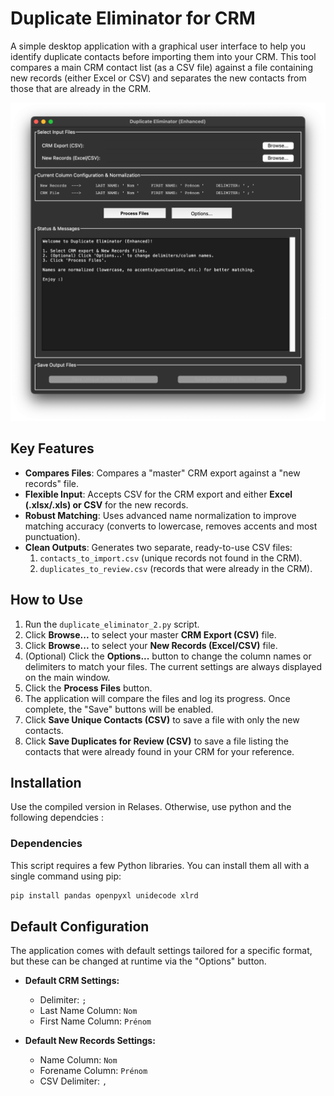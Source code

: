 # Duplicate Eliminator for CRM

A simple desktop application with a graphical user interface to help you identify duplicate contacts before importing them into your CRM.
This tool compares a main CRM contact list (as a CSV file) against a file containing new records (either Excel or CSV) and separates the new contacts from those that are already in the CRM.

![screenshot](/screenshot.png)


## Key Features

- **Compares Files**: Compares a "master" CRM export against a "new records" file.
- **Flexible Input**: Accepts CSV for the CRM export and either **Excel (.xlsx/.xls) or CSV** for the new records.
- **Robust Matching**: Uses advanced name normalization to improve matching accuracy (converts to lowercase, removes accents and most punctuation).
- **Clean Outputs**: Generates two separate, ready-to-use CSV files:
    1.  `contacts_to_import.csv` (unique records not found in the CRM).
    2.  `duplicates_to_review.csv` (records that were already in the CRM).

## How to Use

1.  Run the `duplicate_eliminator_2.py` script.
2.  Click **Browse...** to select your master **CRM Export (CSV)** file.
3.  Click **Browse...** to select your **New Records (Excel/CSV)** file.
4.  (Optional) Click the **Options...** button to change the column names or delimiters to match your files. The current settings are always displayed on the main window.
5.  Click the **Process Files** button.
6.  The application will compare the files and log its progress. Once complete, the "Save" buttons will be enabled.
7.  Click **Save Unique Contacts (CSV)** to save a file with only the new contacts.
8.  Click **Save Duplicates for Review (CSV)** to save a file listing the contacts that were already found in your CRM for your reference.

## Installation
Use the compiled version in Relases. 
Otherwise, use python and the following dependcies : 

### Dependencies
This script requires a few Python libraries. You can install them all with a single command using pip:

```bash
pip install pandas openpyxl unidecode xlrd
```

## Default Configuration

The application comes with default settings tailored for a specific format, but these can be changed at runtime via the "Options" button.

- **Default CRM Settings:**
  - Delimiter: `;`
  - Last Name Column: `Nom`
  - First Name Column: `Prénom`

- **Default New Records Settings:**
  - Name Column: `Nom`
  - Forename Column: `Prénom`
  - CSV Delimiter: `,`
